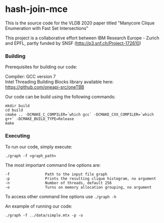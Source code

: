 # hash-join-mce

This is the source code for the VLDB 2020 paper titled "Manycore Clique Enumeration with Fast Set Intersections"

This project is a collaborative effort between IBM Research Europe - Zurich and EPFL, partly funded by SNSF (http://p3.snf.ch/Project-172610)

### Building

Prerequisites for building our code:

Compiler: GCC version 7  
Intel Threading Building Blocks library available here: https://github.com/oneapi-src/oneTBB

Our code can be build using the following commands:

```
mkdir build
cd build
cmake .. -DCMAKE_C_COMPILER=`which gcc` -DCMAKE_CXX_COMPILER=`which g++` -DCMAKE_BUILD_TYPE=Release
make
```

### Executing

To run our code, simply execute:

`./graph -f <graph_path>`

The most important command line options are:

```
-f                Path to the input file graph
-p                Prints the resulting clique histogram, no argument
-n                Number of threads, default 256
-o                Turns on memory allocation grouping, no argument
```
To access other command line options use `./graph -h`

An example of running our code:
```
./graph -f ../data/simple.mtx -p -o
```
